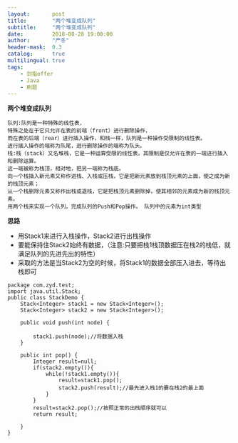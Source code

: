 ```yaml
---
layout:       post
title:        "两个堆变成队列"
subtitle:     "两个堆变成队列"
date:         2018-08-28 19:00:00
author:       "严冬"
header-mask:  0.3
catalog:      true
multilingual: true
tags:
    - 剑指offer
    - Java
    - 刷题
---
```

**两个堆变成队列**

	队列:队列是一种特殊的线性表，
	特殊之处在于它只允许在表的前端（front）进行删除操作，
	而在表的后端（rear）进行插入操作，和栈一样，队列是一种操作受限制的线性表。
	进行插入操作的端称为队尾，进行删除操作的端称为队头。
	栈:栈（stack）又名堆栈，它是一种运算受限的线性表。其限制是仅允许在表的一端进行插入和删除运算。
	这一端被称为栈顶，相对地，把另一端称为栈底。
	向一个栈插入新元素又称作进栈、入栈或压栈，它是把新元素放到栈顶元素的上面，使之成为新的栈顶元素；
	从一个栈删除元素又称作出栈或退栈，它是把栈顶元素删除掉，使其相邻的元素成为新的栈顶元素。
	用两个栈来实现一个队列，完成队列的Push和Pop操作。 队列中的元素为int类型
**思路** 

  *	用Stack1来进行入栈操作，Stack2进行出栈操作
  *	要能保持住Stack2始终有数据，（注意:只要把栈1栈顶数据压在栈2的栈低，就满足队列的先进先出的特性）
  *	采取的方法是当Stack2为空的时候，将Stack1的数据全部压入进去，等待出栈即可
	 
```
package com.zyd.test;
import java.util.Stack;
public class StackDemo {
    Stack<Integer> stack1 = new Stack<Integer>();
    Stack<Integer> stack2 = new Stack<Integer>();
    
    public void push(int node) {
        
    	stack1.push(node);//将数据入栈
    }
    
    public int pop() {
    	Integer result=null;
    	if(stack2.empty()){
    		while(!stack1.empty()){
    			result=stack1.pop();
    			stack2.push(result);//最先进入栈1的要在栈2的最上面
    		}
    	}
    	result=stack2.pop();//按照正常的出栈顺序就可以
		return result;
    
    }
}
```

